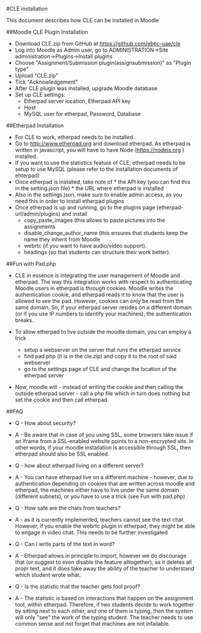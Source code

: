 #CLE installation

This document describes how CLE can be installed in Moodle

##Moodle CLE Plugin Installation

* Download CLE.zip from GitHub at https://github.com/ebtic-uae/cle
* Log into Moodle as Admin user, go to ADMINISTRATION->Site administration->Plugins->Install plugins
* Choose "Assignment/Submission plugin(assignsubmission)" as "Plugin type"
* Upload "CLE.zip"
* Tick "Acknowledgement"
* After CLE plugin was installed, upgrade Moodle database
* Set up CLE settings:
    * Etherpad server location, Etherpad API key
    * Host
    * MySQL user for etherpad, Password, Database

##Etherpad Installation

* For CLE to work, etherpad needs to be installed. 
* Go to http://www.etherpad.org and download etherpad. As etherpad is written in javascript, you will have to have Node       (https://nodejs.org ) installed.
* If you want to use the statistics feature of CLE, etherpad needs to be setup to use MySQL (please refer to the installation documents of ehterpad)
* Once etherpad is installed, take note of
        * the API key (you can find this in the setting.json file)
        * the URL where etherpad is installed
* Also in the settings.json, make sure to enable admin access, as you need this in order to install etherpad plugins
* Once etherpad is up and running, go to the plugins page (etherpad-url/admin/plugins) and install
    * copy_paste_images (this allows to paste pictures into the assignments
    * disable_change_author_name (this ensures that students keep the name they inherit from Moodle
    * webrtc (if you want to have audio/video support).
    * headings (so that students can structure their work better).

##Fun with Pad.php

* CLE in essence is integrating the user management of Moodle and etherpad. The way this integration works with respect to authenticating Moodle users in etherpad is through cookies. Moodle writes the authentication cookie, and etherpad reads it to know that the user is allowed to see the pad. However, cookies can only be read from the same domain. So, if your etherpad server resides on a different domain (or if you use IP numbers to identify your machines), the authentication breaks.
  
* To allow etherpad to live outside the moodle domain, you can employ a trick 
    * setup a webserver on the server that runs the etherpad service
    * find pad.php (it is in the cle.zip) and copy it to the root of said webserver
    * go to the settings page of CLE and change the location of the etherpad server

* Now, moodle will - instead of writing the cookie and then calling the outside etherpad server - call a php file which in turn does nothing but set the cookie and then call etherpad.

##FAQ
* Q - How about security?
* A - Be aware that in case of you using SSL, some browsers take issue if an iframe from a SSL-enabled website points to a non-encrypted site. In other words, if your moodle installation is accessible through SSL, then etherpad should also be SSL enabled. 

* Q - how about etherpad living on a different server?
* A - You can have etherpad live on a different machine - however, due to authentication depending on cookies that are written across moodle and etherpad, the machines either have to live under the same domain (different subnets), or you have to use a trick (see Fun with pad.php)

* Q - How safe are the chats from teachers?
* A - as it is currently implemented, teachers cannot see the text chat. However, if you enable the webrtc plugin in etherpad, they might be able to engage in video chat. This needs to be further investigated

* Q - Can I write parts of the text in word?
* A - Etherpad allows in principle to import, however we do discourage that (or suggest to even disable the feature alltogether), as it deletes all propr text, and it does take away the ability of the teacher to understand which student wrote what.

* Q - Is the statistic that the teacher gets fool proof?
* A - The statistic is based on interactions that happen on the assignment tool, within etherpad. Therefore, if two students decide to work together by sitting next to each other, and one of them is typing, then the system will only "see" the work of the typing student. The teacher needs to use common sense and not forget that machines are not infailable.
